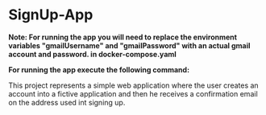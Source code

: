 # SignUp-App

<b>Note: For running the app you will need to replace the environment variables "gmailUsername" and "gmailPassword" with an actual gmail account and password. in docker-compose.yaml </b>

<b>For running the app execute the following command: </b>


This project represents a simple web application where the user creates an account into a fictive application and then he receives a confirmation email on the address used int signing up.

